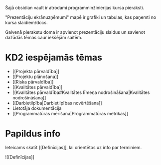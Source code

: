 Šajā obsidian vault ir atrodami programminžinierijas kursa pieraksti.

"Prezentāciju ekrānuzņēmumi" mapē ir grafiki un tabulas, kas paņemti no kursa slaidiem/docs.

Galvenā pierakstu doma ir apvienot prezentāciju slaidus un savienot dažādās tēmas caur iekšējām saitēm.


# KD2 iespējamās tēmas

- [[Projekta pārvaldība]]
- [[Projektu plānošana]]
- [[Riska pārvaldība]]
- [[Kvalitātes pārvaldība]]
- [[Kvalitātes pārvaldība#Kvalitātes līmeņa nodrošināšana|Kvalitātes nodrošināšana]]
- [[Darbietilpība|Darbietilpības novērtēšana]]
- Lietotāja dokumentācija
- [[Programmatūras mērīšana|Programmatūras metrikas]]

# Papildus info

Ieteicams skatīt [[Definīcijas]], lai orientētos uz info par terminiem.

![[Definīcijas]]